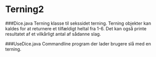 # Terning2

###Dice.java
Terning klasse til sekssidet terning. Terning objekter kan kaldes for at returnere et tilfældigt heltal fra 1-6. Det kan også printe resultatet af et vilkårligt antal af sådanne slag.

###UseDice.java
Commandline program der lader brugere slå med en terning.

